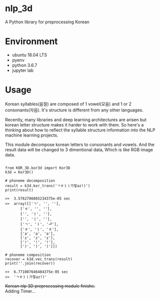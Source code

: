 # nlp_3d
A Python library for preprocessing Korean

# Environment
- ubuntu 18.04 LTS
- pyenv
- python 3.6.7
- jupyter lab

# Usage
 Korean syllables(음절) are composed of 1 vowel(모음) and 1 or 2 consonants(자음). It's structure is different from any other languages.

 Recently, many libraries and deep learning architectures are arisen but korean letter structure makes it harder to work with them. So here's a thinking about how to reflect the syllable structure information into the NLP machine learning projects.
 
 This module decompose korean letters to consonants and vowels. And the result data will be changed to 3 dimentional data, Which is like RGB image data.
 
<pre><code>
from KOR_3D.kor3d import Kor3D
k3d = Kor3D()

# phoneme decomposition
result = k3d.kor_trans('ㄱㅎㅏㅣ가힣az!)')
print(result)

>>  3.5762786865234375e-05 sec
>>  array([['ㄱ', '', ''],
       ['ㅎ', '', ''],
       ['', 'ㅏ', ''],
       ['', 'ㅣ', ''],
       ['ㄱ', 'ㅏ', 'ᆧ'],
       ['ㅎ', 'ㅣ', 'ㅎ'],
       ['a', 'a', 'a'],
       ['z', 'z', 'z'],
       ['!', '!', '!'],
       [')', ')', ')']])

# phoneme composition
recover = k3d.vec_trans(result)
print(''.join(recover))

>>  6.771087646484375e-05 sec
>>  'ㄱㅎㅏㅣ가힣az!)'
</code></pre>

~~Korean nlp 3D preprocessing module finishe.~~  
Adding Timer...
